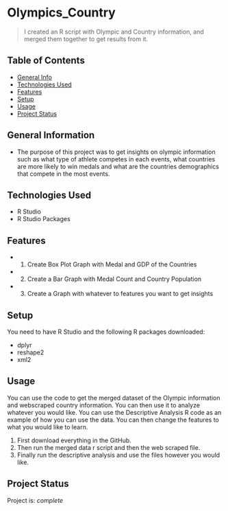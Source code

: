 # Olympics_Country
> I created an R script with Olympic and Country information, and merged them together to get results from it.

## Table of Contents
* [General Info](#general-information)
* [Technologies Used](#technologies-used)
* [Features](#features)
* [Setup](#setup)
* [Usage](#usage)
* [Project Status](#project-status)
<!-- * [License](#license) -->


## General Information
- The purpose of this project was to get insights on olympic information such as what type of athlete competes in each events, what countries are more likely to win medals and what are the countries demographics that compete in the most events.

## Technologies Used
- R Studio
- R Studio Packages


## Features
- 1. Create Box Plot Graph with Medal and GDP of the Countries
- 2. Create a Bar Graph with Medal Count and Country Population
- 3. Create a Graph with whatever to features you want to get insights


## Setup
You need to have R Studio and the following R packages downloaded:
- dplyr
- reshape2
- xml2


## Usage
You can use the code to get the merged dataset of the Olympic information and webscraped country information. You can then use it to analyze whatever you would like. You can use the Descriptive Analysis R code as an example of how you can use the data. You can then change the features to what you would like to learn. 

1. First download everything in the GitHub. 
2. Then run the merged data r script and then the web scraped file. 
3. Finally run the descriptive analysis and use the files however you would like. 


## Project Status
Project is: _complete_

